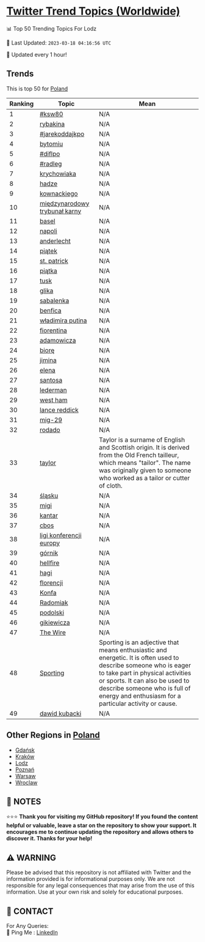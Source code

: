 [Twitter Trend Topics (Worldwide)](https://github.com/ErcinDedeoglu/Twitter-Trend-Topics)
==========


📊 Top 50 Trending Topics For Lodz

📆 Last Updated: `2023-03-18 04:16:56 UTC`

🔧 Updated every 1 hour!


## Trends

This is top 50 for [Poland](</Poland>)

| Ranking | Topic | Mean |
| ------- | ------------ | ------------ |
| 1 | [#ksw80](http://twitter.com/search?q=%23ksw80) | N/A |
| 2 | [rybakina](http://twitter.com/search?q=rybakina) | N/A |
| 3 | [#jarekoddajkpo](http://twitter.com/search?q=%23jarekoddajkpo) | N/A |
| 4 | [bytomiu](http://twitter.com/search?q=bytomiu) | N/A |
| 5 | [#diflpo](http://twitter.com/search?q=%23diflpo) | N/A |
| 6 | [#radleg](http://twitter.com/search?q=%23radleg) | N/A |
| 7 | [krychowiaka](http://twitter.com/search?q=krychowiaka) | N/A |
| 8 | [hadze](http://twitter.com/search?q=hadze) | N/A |
| 9 | [kownackiego](http://twitter.com/search?q=kownackiego) | N/A |
| 10 | [międzynarodowy trybunał karny](http://twitter.com/search?q=mi%c4%99dzynarodowy+trybuna%c5%82+karny) | N/A |
| 11 | [basel](http://twitter.com/search?q=basel) | N/A |
| 12 | [napoli](http://twitter.com/search?q=napoli) | N/A |
| 13 | [anderlecht](http://twitter.com/search?q=anderlecht) | N/A |
| 14 | [piątek](http://twitter.com/search?q=pi%c4%85tek) | N/A |
| 15 | [st. patrick](http://twitter.com/search?q=st.+patrick) | N/A |
| 16 | [piątka](http://twitter.com/search?q=pi%c4%85tka) | N/A |
| 17 | [tusk](http://twitter.com/search?q=tusk) | N/A |
| 18 | [glika](http://twitter.com/search?q=glika) | N/A |
| 19 | [sabalenka](http://twitter.com/search?q=sabalenka) | N/A |
| 20 | [benfica](http://twitter.com/search?q=benfica) | N/A |
| 21 | [władimira putina](http://twitter.com/search?q=w%c5%82adimira+putina) | N/A |
| 22 | [fiorentina](http://twitter.com/search?q=fiorentina) | N/A |
| 23 | [adamowicza](http://twitter.com/search?q=adamowicza) | N/A |
| 24 | [biorę](http://twitter.com/search?q=bior%c4%99) | N/A |
| 25 | [jimina](http://twitter.com/search?q=jimina) | N/A |
| 26 | [elena](http://twitter.com/search?q=elena) | N/A |
| 27 | [santosa](http://twitter.com/search?q=santosa) | N/A |
| 28 | [lederman](http://twitter.com/search?q=lederman) | N/A |
| 29 | [west ham](http://twitter.com/search?q=west+ham) | N/A |
| 30 | [lance reddick](http://twitter.com/search?q=lance+reddick) | N/A |
| 31 | [mig-29](http://twitter.com/search?q=mig-29) | N/A |
| 32 | [rodado](http://twitter.com/search?q=rodado) | N/A |
| 33 | [taylor](http://twitter.com/search?q=taylor) | Taylor is a surname of English and Scottish origin. It is derived from the Old French tailleur, which means "tailor". The name was originally given to someone who worked as a tailor or cutter of cloth. |
| 34 | [śląsku](http://twitter.com/search?q=%c5%9bl%c4%85sku) | N/A |
| 35 | [migi](http://twitter.com/search?q=migi) | N/A |
| 36 | [kantar](http://twitter.com/search?q=kantar) | N/A |
| 37 | [cbos](http://twitter.com/search?q=cbos) | N/A |
| 38 | [ligi konferencji europy](http://twitter.com/search?q=ligi+konferencji+europy) | N/A |
| 39 | [górnik](http://twitter.com/search?q=g%c3%b3rnik) | N/A |
| 40 | [hellfire](http://twitter.com/search?q=hellfire) | N/A |
| 41 | [hagi](http://twitter.com/search?q=hagi) | N/A |
| 42 | [florencji](http://twitter.com/search?q=florencji) | N/A |
| 43 | [Konfa](http://twitter.com/search?q=Konfa) | N/A |
| 44 | [Radomiak](http://twitter.com/search?q=Radomiak) | N/A |
| 45 | [podolski](http://twitter.com/search?q=podolski) | N/A |
| 46 | [gikiewicza](http://twitter.com/search?q=gikiewicza) | N/A |
| 47 | [The Wire](http://twitter.com/search?q=The+Wire) | N/A |
| 48 | [Sporting](http://twitter.com/search?q=Sporting) | Sporting is an adjective that means enthusiastic and energetic. It is often used to describe someone who is eager to take part in physical activities or sports. It can also be used to describe someone who is full of energy and enthusiasm for a particular activity or cause. |
| 49 | [dawid kubacki](http://twitter.com/search?q=dawid+kubacki) | N/A |



## Other Regions in [Poland](</Poland>)

* [Gdańsk](</Poland/Gdańsk.md>)
* [Kraków](</Poland/Kraków.md>)
* [Lodz](</Poland/Lodz.md>)
* [Poznań](</Poland/Poznań.md>)
* [Warsaw](</Poland/Warsaw.md>)
* [Wroclaw](</Poland/Wroclaw.md>)



## 📝 NOTES

⭐⭐⭐ **Thank you for visiting my GitHub repository! If you found the content helpful or valuable, leave a star on the repository to show your support. It encourages me to continue updating the repository and allows others to discover it. Thanks for your help!**


## ⚠️ WARNING

Please be advised that this repository is not affiliated with Twitter and the information provided is for informational purposes only. We are not responsible for any legal consequences that may arise from the use of this information. Use at your own risk and solely for educational purposes.


## 📨 CONTACT

 For Any Queries:  
            🏓 Ping Me : [LinkedIn](https://www.linkedin.com/in/ercindedeoglu/)
